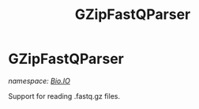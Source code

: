 ﻿---
title: GZipFastQParser
---

# GZipFastQParser
_namespace: [Bio.IO](N-Bio.IO.html)_

Support for reading .fastq.gz files.




